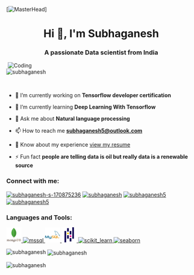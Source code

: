 [![MasterHead](https://res.cloudinary.com/hevo/images/f_auto,q_auto/v1625502841/hevo-learn/Data-Science/Data-Science.png?_i=AA)]
<h1 align="center">Hi 👋, I'm Subhaganesh</h1>
<h3 align="center">A passionate Data scientist from India</h3>
<img align="right" alt="Coding" width="500" src="https://aryng.com/assets/img/ani3.gif">


<p align="left"> <img src="https://komarev.com/ghpvc/?username=subhaganesh&label=Profile%20views&color=0e75b6&style=flat" alt="subhaganesh" /> </p>

<p align="left"> <a href="https://twitter.com/" target="blank"><img src="https://img.shields.io/twitter/follow/?logo=twitter&style=for-the-badge" alt="" /></a> </p>

- 🔭 I’m currently working on **Tensorflow developer certification**

- 🌱 I’m currently learning **Deep Learning With Tensorflow**

- 💬 Ask me about **Natural language processing**

- 📫 How to reach me **subhaganesh5@outlook.com**

- 📄 Know about my experience
[view my resume](https://drive.google.com/file/d/1sv7uKoAFzeczi1GT6m83I-vwm9oym9lL/view?usp=drivesdk)

- ⚡ Fun fact **people are telling data is oil but really data is a renewable source**

<h3 align="left">Connect with me:</h3>
<p align="left">
<a href="https://linkedin.com/in/subhaganesh-s-170875236" target="blank"><img align="center" src="https://raw.githubusercontent.com/rahuldkjain/github-profile-readme-generator/master/src/images/icons/Social/linked-in-alt.svg" alt="subhaganesh-s-170875236" height="30" width="40" /></a>
<a href="https://stackoverflow.com/users/subhaganesh" target="blank"><img align="center" src="https://raw.githubusercontent.com/rahuldkjain/github-profile-readme-generator/master/src/images/icons/Social/stack-overflow.svg" alt="subhaganesh" height="30" width="40" /></a>
<a href="https://kaggle.com/subhaganesh5" target="blank"><img align="center" src="https://raw.githubusercontent.com/rahuldkjain/github-profile-readme-generator/master/src/images/icons/Social/kaggle.svg" alt="subhaganesh5" height="30" width="40" /></a>
<a href="https://www.hackerrank.com/subhaganesh5" target="blank"><img align="center" src="https://raw.githubusercontent.com/rahuldkjain/github-profile-readme-generator/master/src/images/icons/Social/hackerrank.svg" alt="subhaganesh5" height="30" width="40" /></a>
</p>

<h3 align="left">Languages and Tools:</h3>
<p align="left"> <a href="https://www.mongodb.com/" target="_blank" rel="noreferrer"> <img src="https://raw.githubusercontent.com/devicons/devicon/master/icons/mongodb/mongodb-original-wordmark.svg" alt="mongodb" width="40" height="40"/> </a> <a href="https://www.microsoft.com/en-us/sql-server" target="_blank" rel="noreferrer"> <img src="https://www.svgrepo.com/show/303229/microsoft-sql-server-logo.svg" alt="mssql" width="40" height="40"/> </a> <a href="https://www.mysql.com/" target="_blank" rel="noreferrer"> <img src="https://raw.githubusercontent.com/devicons/devicon/master/icons/mysql/mysql-original-wordmark.svg" alt="mysql" width="40" height="40"/> </a> <a href="https://pandas.pydata.org/" target="_blank" rel="noreferrer"> <img src="https://raw.githubusercontent.com/devicons/devicon/2ae2a900d2f041da66e950e4d48052658d850630/icons/pandas/pandas-original.svg" alt="pandas" width="40" height="40"/> </a> <a href="https://scikit-learn.org/" target="_blank" rel="noreferrer"> <img src="https://upload.wikimedia.org/wikipedia/commons/0/05/Scikit_learn_logo_small.svg" alt="scikit_learn" width="40" height="40"/> </a> <a href="https://seaborn.pydata.org/" target="_blank" rel="noreferrer"> <img src="https://seaborn.pydata.org/_images/logo-mark-lightbg.svg" alt="seaborn" width="40" height="40"/> </a> </p>

<p><img align="left" src="https://github-readme-stats.vercel.app/api/top-langs?username=subhaganesh&show_icons=true&locale=en&layout=compact" alt="subhaganesh" /></p>

<p>&nbsp;<img align="center" src="https://github-readme-stats.vercel.app/api?username=subhaganesh&show_icons=true&locale=en" alt="subhaganesh" /></p>

<p><img align="center" src="https://github-readme-streak-stats.herokuapp.com/?user=subhaganesh&" alt="subhaganesh" /></p>
